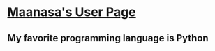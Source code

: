 # [Maanasa's User Page](https://maanasa64.github.io/cse110-lab01/)
## My favorite programming language is Python
